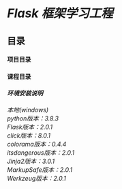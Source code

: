# _Flask 框架学习工程_
## 目录
#### 项目目录
#### 课程目录

#### _环境安装说明_
_本地(windows)<br>
python版本：3.8.3<br>
Flask版本：2.0.1<br>
click版本：8.0.1<br>
colorama版本：0.4.4<br>
itsdangerous版本：2.0.1<br>
Jinja2版本：3.0.1<br>
MarkupSafe版本：2.0.1<br>
Werkzeug版本：2.0.1<br>_
